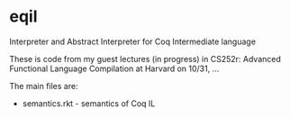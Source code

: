 eqil
====

Interpreter and Abstract Interpreter for Coq Intermediate language

These is code from my guest lectures (in progress) in CS252r: Advanced
Functional Language Compilation at Harvard on 10/31, ...

The main files are:

* semantics.rkt - semantics of Coq IL
